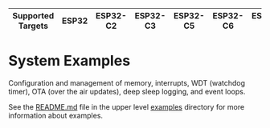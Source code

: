 | Supported Targets | ESP32 | ESP32-C2 | ESP32-C3 | ESP32-C5 | ESP32-C6 | ESP32-H2 | ESP32-P4 | ESP32-S2 | ESP32-S3 |
| ----------------- | ----- | -------- | -------- | -------- | -------- | -------- | -------- | -------- | -------- |

# System Examples

Configuration and management of memory, interrupts, WDT (watchdog timer), OTA (over the air updates), deep sleep logging, and event loops.

See the [README.md](../README.md) file in the upper level [examples](../) directory for more information about examples.
